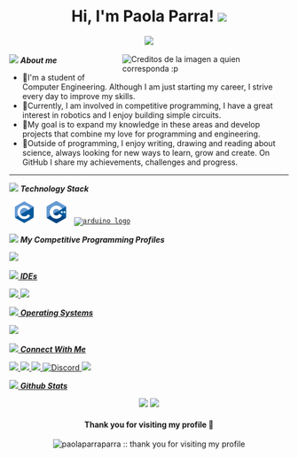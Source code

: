 <h1 align="center">
Hi, I'm Paola Parra!
  <img src="https://media.giphy.com/media/hvRJCLFzcasrR4ia7z/giphy.gif" width="30"></h1>

<p align="center">
  <a href="https://github.com/DenverCoder1/readme-typing-svg">
    <img src="https://readme-typing-svg.herokuapp.com?lines=Computer+Engineering+Student;Competitive+Programming+Enthusiastic;Always%20learning%20new%20things&center=true&width=480&height=45&color=fa7ca0"> </a>
</p>

<img align="right" src="https://i.pinimg.com/736x/7c/60/b1/7c60b1c222d8c86b662dca0c1708fef5.jpg" alt="Creditos de la imagen a quien corresponda :p" width="300" />

<img src="https://media.giphy.com/media/ObNTw8Uzwy6KQ/giphy.gif" width="25px">&nbsp;***About me***

- 🌸I'm a student of Computer Engineering. Although I am just starting my career, I strive every day to improve my skills.
- 🌸Currently, I am involved in competitive programming, I have a great interest in robotics and I enjoy building simple circuits.
- 🌸My goal is to expand my knowledge in these areas and develop projects that combine my love for programming and engineering.
- 🌸Outside of programming, I enjoy writing, drawing and reading about science, always looking for new ways to learn, grow and create. 
On GitHub I share my achievements, challenges and progress.
<hr>
  
<img src="https://media.giphy.com/media/ObNTw8Uzwy6KQ/giphy.gif" width="25px">&nbsp;***Technology Stack***
<p align="left">
<code> <img height="40" src="https://raw.githubusercontent.com/devicons/devicon/master/icons/c/c-original.svg"> </code>
<code> <img height="40" src="https://raw.githubusercontent.com/devicons/devicon/master/icons/cplusplus/cplusplus-original.svg"> </code>
<code><a href="https://www.arduino.cc/"><img height="40" src="https://upload.wikimedia.org/wikipedia/commons/thumb/8/87/Arduino_Logo.svg/1280px-Arduino_Logo.svg.png" alt="arduino logo" /></a></code>

<img src="https://media.giphy.com/media/ObNTw8Uzwy6KQ/giphy.gif" width="25px">&nbsp;***My Competitive Programming Profiles***
<p align="left">
  <a href="https://www.codechef.com/users/gloxinia">
    <img src="https://img.shields.io/badge/CodeChef-%23964B00.svg?style=for-the-badge&logo=CodeChef&logoColor=white">
    <!--https://img.shields.io/badge/Codeforces-445f9d?style=for-the-badge&logo=Codeforces&logoColor=white-->
    
<img src="https://media.giphy.com/media/ObNTw8Uzwy6KQ/giphy.gif" width="25px">&nbsp;***IDEs***
<p align="left">
<span>
    <img src="https://img.shields.io/badge/Visual%20Studio-5C2D91.svg?style=for-the-badge&logo=visual-studio&logoColor=white">
    <img src="https://img.shields.io/badge/Visual%20Studio%20Code-0078d7.svg?style=for-the-badge&logo=visual-studio-code&logoColor=white">
  </span>

<img src="https://media.giphy.com/media/ObNTw8Uzwy6KQ/giphy.gif" width="25px">&nbsp;***Operating Systems***
<p align="left">
<span>
<img src="https://img.shields.io/badge/Windows%2011-%230079d5.svg?style=for-the-badge&logo=Windows%2011&logoColor=white">
  </span>


<img src="https://media.giphy.com/media/ObNTw8Uzwy6KQ/giphy.gif" width="25px">&nbsp;***Connect With Me***
<p align="left">
  <a href="https://www.instagram.com/hoossh_i/">
    <img src="https://img.shields.io/badge/Instagram-%23E4405F.svg?style=for-the-badge&logo=Instagram&logoColor=white">
  <a href="mailto:paolaalejandraparrap@gmail.com">
    <img src="https://img.shields.io/badge/Gmail-D14836?style=for-the-badge&logo=gmail&logoColor=white">
  <a href="https://x.com/ronralov">
    <img src="https://img.shields.io/badge/X-%23000000.svg?style=for-the-badge&logo=X&logoColor=white">
  <a href="https://discord.com/users/m_moritaa2705#1184">
    <img src="https://img.shields.io/badge/Discord-%235865F2.svg?style=for-the-badge&logo=discord&logoColor=white" alt="Discord">
  </a>
  <a href="https://cl.pinterest.com/hoossh_i/">
    <img src="https://img.shields.io/badge/Pinterest-%23E60023.svg?style=for-the-badge&logo=Pinterest&logoColor=white">
    
<img src="https://media.giphy.com/media/ObNTw8Uzwy6KQ/giphy.gif" width="25px">&nbsp;***Github Stats***
<p align="left">
</p>

<div align="center">
  
[![](https://github-readme-stats.vercel.app/api?username=paolaparraparra&show_icons=true&theme=tokyonight&hide_border=true&locale=en)](https://github.com/paolaparraparra)
[![](https://github-readme-streak-stats.herokuapp.com/?user=paolaparraparra&theme=material-palenight)](https://github.com/paolaparraparra)
</div>

<h4 align="center">Thank you for visiting my profile 🌸</h4>
<p align="center"><img src="https://profile-counter.glitch.me/{paolaparraparra}/count.svg" alt="paolaparraparra :: thank you for visiting my profile" /></p>
